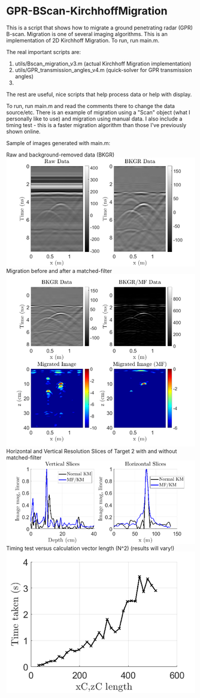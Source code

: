 # GPR-BScan-KirchhoffMigration
This is a script that shows how to migrate a ground penetrating radar (GPR) B-scan. Migration is one of several imaging algorithms. 
This is an implementation of 2D Kirchhoff Migration. To run, run main.m. 

The real important scripts are:
1. utils/Bscan_migration_v3.m (actual Kirchhoff Migration implementation)
2. utils/GPR_transmission_angles_v4.m (quick-solver for GPR transmission angles)
3. 
The rest are useful, nice scripts that help process data or help with display.

To run, run main.m and read the comments there to change the data source/etc.
There is an example of migration using a "Scan" object (what I personally like to use) and migration using manual data. I also include a timing test - this is a faster migration algorithm than those I've previously shown online.

Sample of images generated with main.m:

Raw and background-removed data (BKGR)
![Raw and background-removed data](https://github.com/Samuel-Wagner/GPR-BScan-KirchhoffMigration/blob/main/imgs/fig1.png)
Migration before and after a matched-filter
![Migrated normal and matched-filtered data](https://github.com/Samuel-Wagner/GPR-BScan-KirchhoffMigration/blob/main/imgs/fig3.png)
Horizontal and Vertical Resolution Slices of Target 2 with and without matched-filter
![Horizontal and Vertical Target Slices](https://github.com/Samuel-Wagner/GPR-BScan-KirchhoffMigration/blob/main/imgs/fig4.png)
Timing test versus calculation vector length (N^2) (results will vary!)
![Timing test](https://github.com/Samuel-Wagner/GPR-BScan-KirchhoffMigration/blob/main/imgs/fig5.png)
